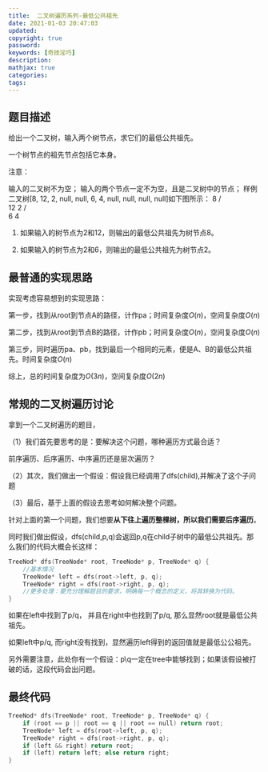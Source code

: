 ```yaml
---
title:  二叉树遍历系列-最低公共祖先
date: 2021-01-03 20:47:03
updated:
copyright: true
password:
keywords: [奇技淫巧]
description: 
mathjax: true
categories:
tags: 
---
```


## 题目描述

给出一个二叉树，输入两个树节点，求它们的最低公共祖先。

一个树节点的祖先节点包括它本身。

注意：

输入的二叉树不为空；
输入的两个节点一定不为空，且是二叉树中的节点；
样例
二叉树[8, 12, 2, null, null, 6, 4, null, null, null, null]如下图所示：
    8
   / \
  12  2
     / \
    6   4

1. 如果输入的树节点为2和12，则输出的最低公共祖先为树节点8。

2. 如果输入的树节点为2和6，则输出的最低公共祖先为树节点2。

## 最普通的实现思路

实现考虑容易想到的实现思路：

第一步，找到从root到节点A的路径，计作pa；时间复杂度$O(n)$，空间复杂度$O(n)$

第二步，找到从root到节点B的路径，计作pb；时间复杂度$O(n)$，空间复杂度$O(n)$

第三步，同时遍历pa、pb，找到最后一个相同的元素，便是A、B的最低公共祖先。时间复杂度$O(n)$

综上，总的时间复杂度为$O(3n)$，空间复杂度$O(2n)$

## 常规的二叉树遍历讨论


拿到一个二叉树遍历的题目，

（1）我们首先要思考的是：要解决这个问题，哪种遍历方式最合适？

前序遍历、后序遍历、中序遍历还是层次遍历？

（2）其次，我们做出一个假设：假设我已经调用了dfs(child),并解决了这个子问题

（3）最后，基于上面的假设去思考如何解决整个问题。

针对上面的第一个问题，我们想要**从下往上遍历整棵树，所以我们需要后序遍历**。

同时我们做出假设，dfs(child,p,q)会返回p,q在child子树中的最低公共祖先。那么我们的代码大概会长这样：

```cpp
TreeNod* dfs(TreeNode* root, TreeNode* p, TreeNode* q) {
    //基本情况
    TreeNode* left = dfs(root->left, p, q);
    TreeNode* right = dfs(root->right, p, q);
    //更多处理：要充分理解题目的要求，明确每一个概念的定义，将其转换为代码。
}
```

如果在left中找到了p/q， 并且在right中也找到了p/q, 那么显然root就是最低公共祖先。

如果left中p/q, 而right没有找到，显然遍历left得到的返回值就是最低公公祖先。

另外需要注意，此处你有一个假设：p\q一定在tree中能够找到；如果该假设被打破的话，这段代码会出问题。

## 最终代码

```cpp
TreeNod* dfs(TreeNode* root, TreeNode* p, TreeNode* q) {
    if (root == p || root == q || root == null) return root;
    TreeNode* left = dfs(root->left, p, q);
    TreeNode* right = dfs(root->right, p, q);
    if (left && right) return root;
    if (left) return left; else return right;
}
```
